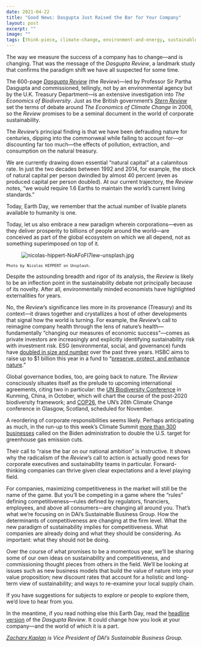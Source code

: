 ```yaml
---
date: 2021-04-22
title: "Good News: Dasgupta Just Raised the Bar for Your Company"
layout: post
excerpt: ""
image: ""
tags: [think-piece, climate-change, environment-and-energy, sustainable-business]
---
```

<p>The way we measure the success of a company has to change—and is changing. That was the message of the <em>Dasgupta Review</em>, a landmark study that confirms the paradigm shift we have all suspected for some time.</p><p>The 600-page <a href="https://www.gov.uk/government/publications/final-report-the-economics-of-biodiversity-the-dasgupta-review"><em>Dasgupta Review</em></a> (the <em>Review</em>)—led by Professor Sir Partha Dasgupta and commissioned, tellingly, not by an environmental agency but by the U.K. Treasury Department—is an extensive investigation into <em>The Economics of Biodiversity</em>. Just as the British government’s <a href="https://www.lse.ac.uk/granthaminstitute/publication/the-economics-of-climate-change-the-stern-review/"><em>Stern Review</em></a> set the terms of debate around <em>The Economics of Climate Change</em> in 2006, so the <em>Review</em> promises to be a seminal document in the world of corporate sustainability.</p><p>The <em>Review</em>’s principal finding is that we have been defrauding nature for centuries, dipping into the commonweal while failing to account for—or discounting far too much—the effects of pollution, extraction, and consumption on the natural treasury.</p><p>We are currently drawing down essential “natural capital” at a calamitous rate. In just the two decades between 1992 and 2014, for example, the stock of natural capital per person dwindled by almost 40 percent (even as produced capital per person doubled). At our current trajectory, the <em>Review</em> notes, “we would require 1.6 Earths to maintain the world’s current living standards.”</p><p>Today, Earth Day, we remember that the actual number of livable planets available to humanity is one.</p><p>Today, let us also embrace a new paradigm wherein corporations—even as they deliver prosperity to billions of people around the world—are conceived as part of the global ecosystem on which we all depend, not as something superimposed on top of it.</p><figure class="kg-card kg-image-card"><img src="https://pubs.ghost.io/uploads/nicolas-hippert-NoAFoFl7Iew-unsplash.jpg" class="kg-image" alt="nicolas-hippert-NoAFoFl7Iew-unsplash.jpg" loading="lazy"></figure><p><code><code>Photo by Nicolas HIPPERT on Unsplash.</code></code></p><p>Despite the astounding breadth and rigor of its analysis, the <em>Review</em> is likely to be an inflection point in the sustainability debate not principally because of its novelty. After all, environmentally minded economists have highlighted externalities for years.</p><p>No, the <em>Review</em>’s significance lies more in its provenance (Treasury) and its context—it draws together and crystallizes a host of other developments that signal how the world is turning. For example, the <em>Review</em>’s call to reimagine company health through the lens of nature’s health—fundamentally “changing our measures of economic success”—comes as private investors are increasingly and explicitly identifying sustainability risk with investment risk. ESG (environmental, social, and governance) funds have <a href="https://www.cnbc.com/2020/09/02/esg-index-funds-hit-250-billion-as-us-investor-role-in-boom-grows.html">doubled in size and number</a> over the past three years. HSBC aims to raise up to $1 billion this year in a fund to “<a href="https://www.reuters.com/article/us-climate-change-hsbc-pollination-idUSKBN25M1IY">preserve, protect, and enhance nature</a>.”</p><p>Global governance bodies, too, are going back to nature. The <em>Review</em> consciously situates itself as the prelude to upcoming international agreements, citing two in particular: the <a href="https://www.un.org/en/food-systems-summit-2021-en/un-biodiversity-conference">UN Biodiversity Conference</a> in Kunming, China, in October, which will chart the course of the post-2020 biodiversity framework; and <a href="https://ukcop26.org/">COP26</a>, the UN’s 26th Climate Change conference in Glasgow, Scotland, scheduled for November.</p><p>A reordering of corporate responsibilities seems likely. Perhaps anticipating as much, in the run-up to this week’s Climate Summit <a href="https://www.wemeanbusinesscoalition.org/ambitious-u-s-2030-ndc/">more than 300 businesses</a> called on the Biden administration to double the U.S. target for greenhouse gas emission cuts.</p><p>Their call to “raise the bar on our national ambition” is instructive. It shows why the radicalism of the <em>Review</em>’s call to action is actually good news for corporate executives and sustainability teams in particular. Forward-thinking companies can thrive given clear expectations and a level playing field.</p><p>For companies, maximizing competitiveness in the market will still be the name of the game. But you’ll be competing in a game where the “rules” defining competitiveness—rules defined by regulators, financiers, employees, and above all consumers—are changing all around you. That’s what we’re focusing on in DAI’s Sustainable Business Group. How the determinants of competitiveness are changing at the firm level. What the new paradigm of sustainability implies for competitiveness. What companies are already doing and what they should be considering. As important: what they should not be doing.</p><p>Over the course of what promises to be a momentous year, we’ll be sharing some of our own ideas on sustainability and competitiveness, and commissioning thought pieces from others in the field. We’ll be looking at issues such as new business models that build the value of nature into your value proposition; new discount rates that account for a holistic and long-term view of sustainability; and ways to re-examine your local supply chain.</p><p>If you have suggestions for subjects to explore or people to explore them, we’d love to hear from you.</p><p>In the meantime, if you read nothing else this Earth Day, read the <a href="https://assets.publishing.service.gov.uk/government/uploads/system/uploads/attachment_data/file/957629/Dasgupta_Review_-_Headline_Messages.pdf">headline version</a> of the <em>Dasgupta Review</em>. It could change how you look at your company—and the world of which it is a part.</p><p><em><a href="https://www.dai.com/who-we-are/our-team/zachary-kaplan">Zachary Kaplan</a> is Vice President of DAI’s Sustainable Business Group.</em></p>
  